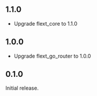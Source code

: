 ## 1.1.0

- Upgrade flext_core to 1.1.0

## 1.0.0

- Upgrade flext_go_router to 1.0.0

## 0.1.0

Initial release.
